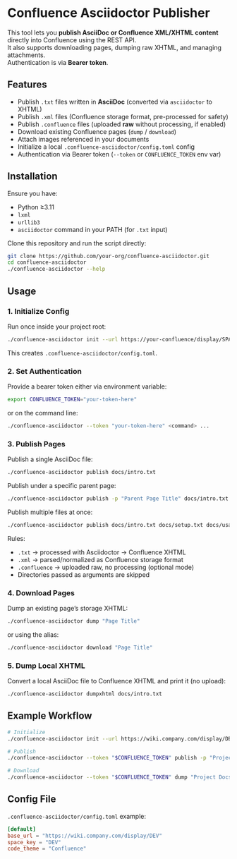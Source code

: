 # Confluence Asciidoctor Publisher

This tool lets you **publish AsciiDoc or Confluence XML/XHTML content** directly into Confluence using the REST API.  
It also supports downloading pages, dumping raw XHTML, and managing attachments.  
Authentication is via **Bearer token**.

## Features

- Publish `.txt` files written in **AsciiDoc** (converted via `asciidoctor` to XHTML)
- Publish `.xml` files (Confluence storage format, pre-processed for safety)
- Publish `.confluence` files (uploaded **raw** without processing, if enabled)
- Download existing Confluence pages (`dump` / `download`)
- Attach images referenced in your documents
- Initialize a local `.confluence-asciidoctor/config.toml` config
- Authentication via Bearer token (`--token` or `CONFLUENCE_TOKEN` env var)

## Installation

Ensure you have:
- Python ≥3.11
- `lxml`
- `urllib3`
- `asciidoctor` command in your PATH (for `.txt` input)

Clone this repository and run the script directly:

```bash
git clone https://github.com/your-org/confluence-asciidoctor.git
cd confluence-asciidoctor
./confluence-asciidoctor --help
```

## Usage

### 1. Initialize Config

Run once inside your project root:

```bash
./confluence-asciidoctor init --url https://your-confluence/display/SPACEKEY
```

This creates `.confluence-asciidoctor/config.toml`.

### 2. Set Authentication

Provide a bearer token either via environment variable:

```bash
export CONFLUENCE_TOKEN="your-token-here"
```

or on the command line:

```bash
./confluence-asciidoctor --token "your-token-here" <command> ...
```

### 3. Publish Pages

Publish a single AsciiDoc file:

```bash
./confluence-asciidoctor publish docs/intro.txt
```

Publish under a specific parent page:

```bash
./confluence-asciidoctor publish -p "Parent Page Title" docs/intro.txt
```

Publish multiple files at once:

```bash
./confluence-asciidoctor publish docs/intro.txt docs/setup.txt docs/usage.txt
```

Rules:
- `.txt` → processed with Asciidoctor → Confluence XHTML
- `.xml` → parsed/normalized as Confluence storage format
- `.confluence` → uploaded raw, no processing (optional mode)
- Directories passed as arguments are skipped

### 4. Download Pages

Dump an existing page’s storage XHTML:

```bash
./confluence-asciidoctor dump "Page Title"
```

or using the alias:

```bash
./confluence-asciidoctor download "Page Title"
```

### 5. Dump Local XHTML

Convert a local AsciiDoc file to Confluence XHTML and print it (no upload):

```bash
./confluence-asciidoctor dumpxhtml docs/intro.txt
```

## Example Workflow

```bash
# Initialize
./confluence-asciidoctor init --url https://wiki.company.com/display/DEV

# Publish
./confluence-asciidoctor --token "$CONFLUENCE_TOKEN" publish -p "Project Docs" docs/*.txt

# Download
./confluence-asciidoctor --token "$CONFLUENCE_TOKEN" dump "Project Docs"
```

## Config File

`.confluence-asciidoctor/config.toml` example:

```toml
[default]
base_url = "https://wiki.company.com/display/DEV"
space_key = "DEV"
code_theme = "Confluence"
```
